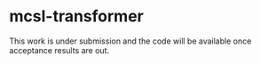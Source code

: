 # mcsl-transformer

This work is under submission and the code will be available once acceptance results are out.
